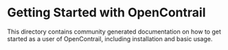 Getting Started with OpenContrail
=================================

This directory contains community generated documentation on how to get started
as a user of OpenContrail, including installation and basic usage.
